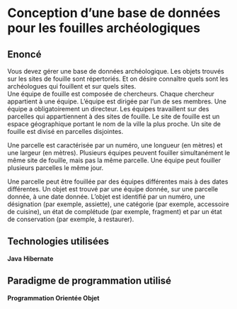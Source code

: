 # Conception d’une base de données pour les fouilles archéologiques  
## Enoncé

Vous devez gérer une base de données archéologique. Les objets trouvés sur les sites de fouille sont 
répertoriés. Et on désire connaître quels sont les archéologues qui fouillent et sur quels sites.  
Une équipe de fouille est composée de chercheurs. Chaque chercheur appartient à une équipe. 
L’équipe est dirigée par l’un de ses membres. Une équipe a obligatoirement un directeur.
Les équipes travaillent sur des parcelles qui appartiennent à des sites de fouille. Le site de fouille est 
un espace géographique portant le nom de la ville la plus proche. Un site de fouille est divisé en 
parcelles disjointes.  

Une parcelle est caractérisée par un numéro, une longueur (en mètres) et une largeur (en mètres).
Plusieurs équipes peuvent fouiller simultanément le même site de fouille, mais pas la même parcelle. 
Une équipe peut fouiller plusieurs parcelles le même jour.  

Une parcelle peut être fouillée par des équipes différentes mais à des dates différentes.
Un objet est trouvé par une équipe donnée, sur une parcelle donnée, à une date donnée. L’objet est 
identifié par un numéro, une désignation (par exemple, assiette), une catégorie (par exemple, 
accessoire de cuisine), un état de complétude (par exemple, fragment) et par un état de conservation 
(par exemple, à restaurer).  

## Technologies utilisées  

**Java**
**Hibernate**

## Paradigme de programmation utilisé  

**Programmation Orientée Objet**
